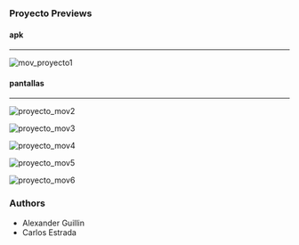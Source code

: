 ### Proyecto Previews

#### apk
-----------------------------------------------------------------------------------------------------------------------
![mov_proyecto1](https://user-images.githubusercontent.com/53130383/226146641-215d5a44-c3a9-439b-9093-30b69649524e.png)
#### pantallas
-----------------------------------------------------------------------------------------------------------------------
![proyecto_mov2](https://user-images.githubusercontent.com/53130383/226146725-90f5e8c8-7484-4fe7-aa92-79446c4c10fb.png)

![proyecto_mov3](https://user-images.githubusercontent.com/53130383/226146726-33480ddb-356b-4d6f-9b31-3b5cf49bcbde.png)

![proyecto_mov4](https://user-images.githubusercontent.com/53130383/226146727-2de2faec-f1ae-4d02-b669-e21fe171187b.png)

![proyecto_mov5](https://user-images.githubusercontent.com/53130383/226146728-dddc45d4-1065-454a-ade1-f067bc3e87e5.png)

![proyecto_mov6](https://user-images.githubusercontent.com/53130383/226146729-7c07bde6-2b14-4344-91b1-a8256fc0fb5e.png)

### Authors
- Alexander Guillin
- Carlos Estrada
